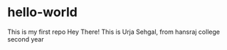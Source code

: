 # hello-world
This is my first repo
Hey There!
This is Urja Sehgal, from hansraj college second year
